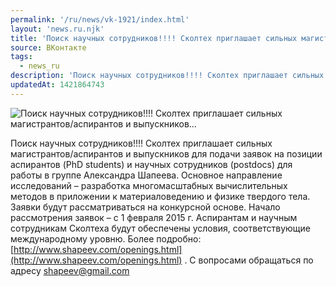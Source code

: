 ```yaml
---
permalink: '/ru/news/vk-1921/index.html'
layout: 'news.ru.njk'
title: 'Поиск научных сотрудников!!!! Сколтех приглашает сильных магистрантов/аспирантов и выпускников'
source: ВКонтакте
tags:
  - news_ru
description: 'Поиск научных сотрудников!!!! Сколтех приглашает сильных магистрантов/аспирантов и выпускников…'
updatedAt: 1421864743
---
```

![Поиск научных сотрудников!!!! Сколтех приглашает сильных магистрантов/аспирантов и выпускников…](https://sun9-65.userapi.com/impf/c622816/v622816833/15e5c/_A0YHTkwkAI.jpg?size=1280x800&quality=96&sign=c7ff91ff1e24402ad929dee6b778d9f7&c_uniq_tag=YXPmw8vM5AGwsq0NR5nd1S5v5CDlqE7-zf_JO1GYDKM&type=album)

Поиск научных сотрудников!!!!
Сколтех приглашает сильных магистрантов/аспирантов и выпускников для подачи заявок на позиции аспирантов (PhD students) и научных сотрудников (postdocs) для работы в группе Александра Шапеева. Основное направление исследований – разработка многомасштабных вычислительных методов в приложении к материаловедению и физике твердого тела.
Заявки будут рассматриваться на конкурсной основе.
Начало рассмотрения заявок – с 1 февраля 2015 г. Аспирантам и научным сотрудникам Сколтеха будут обеспечены условия, соответствующие международному уровню.
Более подробно: [http://www.shapeev.com/openings.html](http://www.shapeev.com/openings.html)   . С вопросами обращаться по адресу shapeev@gmail.com
